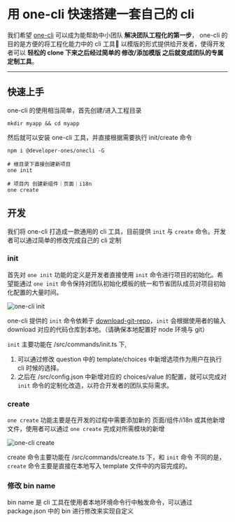 # 用 one-cli 快速搭建一套自己的 cli


我们希望 [one-cli](https://github.com/developer-ones/onecli) 可以成为能帮助中小团队 **解决团队工程化的第一步**， one-cli 的目的是方便的将工程化能力中的 cli 工具🔧 以模版的形式提供给开发者，使得开发者可以 **轻松的 clone 下来之后经过简单的 修改/添加模版 之后就变成团队的专属定制工具**。

----

## 快速上手

one-cli 的使用相当简单，首先创建/进入工程目录

```
mkdir myapp && cd myapp
```

然后就可以安装 one-cli 工具，并直接根据需要执行 init/create 命令

```
npm i @developer-ones/onecli -G

# 根目录下直接创建新项目
one init

# 项目内 创建新组件｜页面｜i18n
one create
```

## 开发

我们将 one-cli 打造成一款通用的 cli 工具，目前提供 `init` 与 `create` 命令。开发者可以通过简单的修改完成自己的 cli 定制

### init

首先对 `one init` 功能的定义是开发者直接使用 `init` 命令进行项目的初始化。希望能通过  `one init` 命令保持对团队初始化模板的统一和节省团队成员对项目初始化配置的大量时间。

![one-cli init](https://cdn.dev-one.cn/one-cli%20init.png)

one-cli 提供的 `init` 命令依赖于 [download-git-repo](https://www.npmjs.com/package/download-git-repo)，`init` 会根据使用者的输入 download 对应的代码仓库到本地。（请确保本地配置好 node 环境与 git）

`init` 主要功能在 /src/commands/init.ts 下, 

1. 可以通过修改 question 中的 template/choices 中新增选项作为用户在执行 cli 时候的选择。
2. 之后在 /src/config.json 中新增对应的 choices/value 的配置，就可以完成对 `init` 命令的定制化改造，以符合开发者的团队实际需求。

### create

`one create` 功能主要是在开发的过程中需要添加新的 页面/组件/i18n 或其他新增文件，使用者可以通过 `one create` 完成对所需模块的新增

![one-cli create](https://cdn.dev-one.cn/one-cli%20create.png)

create 命令主要功能在 /src/commands/create.ts 下，和 `init` 命令 不同的是，`create` 命令主要是直接在本地写入 template 文件中的内容完成的。

### 修改 bin name

bin name 是 cli 工具在使用者本地环境命令行中触发命令，可以通过 package.json 中的 bin 进行修改来实现自定义
